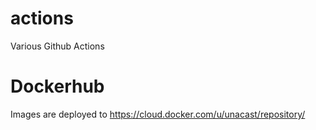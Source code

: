 # actions
Various Github Actions

# Dockerhub 
Images are deployed to https://cloud.docker.com/u/unacast/repository/
